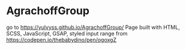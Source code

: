 # AgrachoffGroup
go to https://yulvyss.github.io/AgrachoffGroup/
Page built with HTML, SCSS, JavaScript, GSAP, styled input range from https://codepen.io/thebabydino/pen/ogoxgZ
